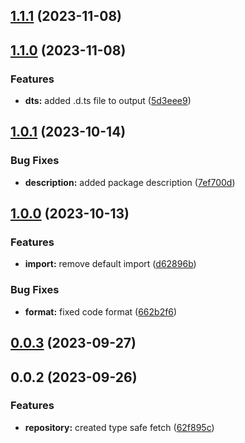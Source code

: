

## [1.1.1](https://github.com/Yurchishin/safetch/compare/safetch-v1.1.0...safetch-v1.1.1) (2023-11-08)

## [1.1.0](https://github.com/Yurchishin/safetch/compare/safetch-v1.0.1...safetch-v1.1.0) (2023-11-08)


### Features

* **dts:** added .d.ts file to output ([5d3eee9](https://github.com/Yurchishin/safetch/commit/5d3eee91b13fac3ee8dbcb5950205fe5dd991907))

## [1.0.1](https://github.com/Yurchishin/safetch/compare/safetch-v1.0.0...safetch-v1.0.1) (2023-10-14)


### Bug Fixes

* **description:** added package description ([7ef700d](https://github.com/Yurchishin/safetch/commit/7ef700de4be3c98ae93007807832c341af629108))

## [1.0.0](https://github.com/Yurchishin/safetch/compare/safetch-v0.0.3...safetch-v1.0.0) (2023-10-13)


### Features

* **import:** remove default import ([d62896b](https://github.com/Yurchishin/safetch/commit/d62896b3d1ff4429fb00dfdb701b871a43bb889b))


### Bug Fixes

* **format:** fixed code format ([662b2f6](https://github.com/Yurchishin/safetch/commit/662b2f6f8a1f346b5adbbad1410c1ae645883d07))

## [0.0.3](https://github.com/Yurchishin/safetch/compare/safetch-v0.0.2...safetch-v0.0.3) (2023-09-27)

## 0.0.2 (2023-09-26)

### Features

- **repository:** created type safe fetch ([62f895c](https://github.com/Yurchishin/safetch/commit/62f895ccad4e6634fc202db9716ff6d4dc94df4c))